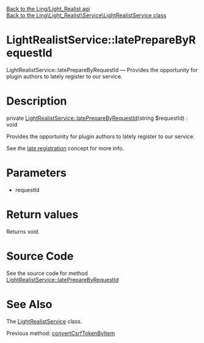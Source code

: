 [Back to the Ling/Light_Realist api](https://github.com/lingtalfi/Light_Realist/blob/master/doc/api/Ling/Light_Realist.md)<br>
[Back to the Ling\Light_Realist\Service\LightRealistService class](https://github.com/lingtalfi/Light_Realist/blob/master/doc/api/Ling/Light_Realist/Service/LightRealistService.md)


LightRealistService::latePrepareByRequestId
================



LightRealistService::latePrepareByRequestId — Provides the opportunity for plugin authors to lately register to our service.




Description
================


private [LightRealistService::latePrepareByRequestId](https://github.com/lingtalfi/Light_Realist/blob/master/doc/api/Ling/Light_Realist/Service/LightRealistService/latePrepareByRequestId.md)(string $requestId) : void




Provides the opportunity for plugin authors to lately register to our service.

See the [late registration](https://github.com/lingtalfi/Light/blob/master/personal/mydoc/pages/design/late-service-registration.md) concept for more info.




Parameters
================


- requestId

    


Return values
================

Returns void.








Source Code
===========
See the source code for method [LightRealistService::latePrepareByRequestId](https://github.com/lingtalfi/Light_Realist/blob/master/Service/LightRealistService.php#L1066-L1087)


See Also
================

The [LightRealistService](https://github.com/lingtalfi/Light_Realist/blob/master/doc/api/Ling/Light_Realist/Service/LightRealistService.md) class.

Previous method: [convertCsrfTokenByItem](https://github.com/lingtalfi/Light_Realist/blob/master/doc/api/Ling/Light_Realist/Service/LightRealistService/convertCsrfTokenByItem.md)<br>

